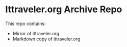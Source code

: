 # Ittraveler.org Archive Repo

This repo contains:
* Mirror of ittraveler.org
* Markdown copy of ittraveler.org

